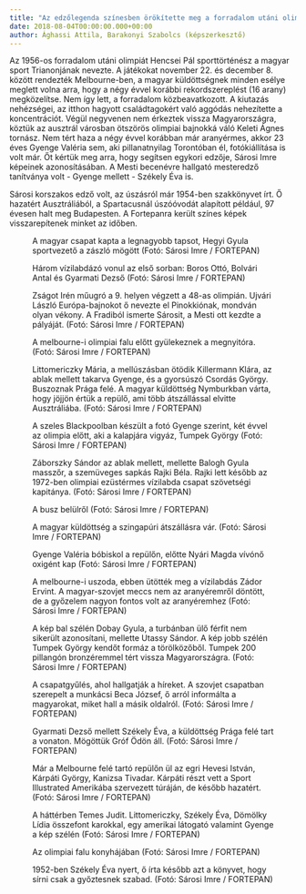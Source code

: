 ```yaml
---
title: "Az edzőlegenda színesben örökítette meg a forradalom utáni olimpiát"
date: 2018-08-04T00:00:00.000+00:00
author: Ághassi Attila, Barakonyi Szabolcs (képszerkesztő)
---
```


Az 1956-os forradalom utáni olimpiát Hencsei Pál sporttörténész a magyar sport Trianonjának nevezte. A játékokat november 22. és december 8. között rendezték Melbourne-ben, a magyar küldöttségnek minden esélye meglett volna arra, hogy a négy évvel korábbi rekordszereplést (16 arany) megközelítse. Nem így lett, a forradalom közbeavatkozott. A kiutazás nehézségei, az itthon hagyott családtagokért való aggódás nehezítette a koncentrációt. Végül negyvenen nem érkeztek vissza Magyarországra, köztük az ausztrál városban ötszörös olimpiai bajnokká váló Keleti Ágnes tornász. Nem tért haza a négy évvel korábban már aranyérmes, akkor 23 éves Gyenge Valéria sem, aki pillanatnyilag Torontóban él, fotókiállítása is volt már. Őt kértük meg arra, hogy segítsen egykori edzője, Sárosi Imre képeinek azonosításában. A Mesti becenévre hallgató mesteredző tanítványa volt - Gyenge mellett - Székely Éva is.

Sárosi korszakos edző volt, az úszásról már 1954-ben szakkönyvet írt. Ő hazatért Ausztráliából, a Spartacusnál úszóóvodát alapított például, 97 évesen halt meg Budapesten. A Fortepanra került színes képek visszarepítenek minket az időben.

<figure>
<img src="/images/20248876_eb42e4553484ff964326a059a499ed53_wm.jpg" alt="" />
<figcaption>A magyar csapat kapta a legnagyobb tapsot, Hegyi Gyula sportvezető a zászló mögött (Fotó: Sárosi Imre / FORTEPAN)</figcaption>
</figure>

<figure>
<img src="/images/20248880_ac300b780711e073f9e1226b44825a1e_wm.jpg" alt="" />
<figcaption>Három vízilabdázó vonul az első sorban: Boros Ottó, Bolvári Antal és Gyarmati Dezső (Fotó: Sárosi Imre / FORTEPAN)</figcaption>
</figure>

<figure>
<img src="/images/20248922_dfbc7224d67e2f8d60160db29226f348_wm.jpg" alt="" />
<figcaption>Zságot Irén műugró a 9. helyen végzett a 48-as olimpián. Ujvári László Európa-bajnokot ő nevezte el Pinokkiónak, mondván olyan vékony. A Fradiból ismerte Sárosit, a Mesti ott kezdte a pályáját. (Fotó: Sárosi Imre / FORTEPAN)</figcaption>
</figure>

<figure>
<img src="/images/20248900_163bf530e90d374420aee541a64e403d_wm.jpg" alt="" />
<figcaption>A melbourne-i olimpiai falu előtt gyülekeznek a megnyitóra. (Fotó: Sárosi Imre / FORTEPAN)</figcaption>
</figure>

<figure>
<img src="/images/20248928_a4072d8f243ce7e51a1eb623e6f475e3_wm.jpg" alt="" />
<figcaption>Littomericzky Mária, a mellúszásban ötödik Killermann Klára, az ablak mellett takarva Gyenge, és a gyorsúszó Csordás György. Buszoznak Prága felé. A magyar küldöttség Nymburkban várta, hogy jöjjön értük a repülő, ami több átszállással elvitte Ausztráliába. (Fotó: Sárosi Imre / FORTEPAN)</figcaption>
</figure>

<figure>
<img src="/images/20248918_22c61f5b66c1bfc98f1db06226c4db48_wm.jpg" alt="" />
<figcaption>A szeles Blackpoolban készült a fotó Gyenge szerint, két évvel az olimpia előtt, aki a kalapjára vigyáz, Tumpek György (Fotó: Sárosi Imre / FORTEPAN)</figcaption>
</figure>

<figure>
<img src="/images/20248926_8eac13b1608f92077d95037e5cadc71d_wm.jpg" alt="" />
<figcaption>Záborszky Sándor az ablak mellett, mellette Balogh Gyula masszőr, a szemüveges sapkás Rajki Béla. Rajki lett később az 1972-ben olimpiai ezüstérmes vízilabda csapat szövetségi kapitánya. (Fotó: Sárosi Imre / FORTEPAN)</figcaption>
</figure>

<figure>
<img src="/images/20248916_a29b546c2c82ae1cbc2a61ac03411e5f_wm.jpg" alt="" />
<figcaption>A busz belülről (Fotó: Sárosi Imre / FORTEPAN)</figcaption>
</figure>

<figure>
<img src="/images/20248898_beaaf93d42a62f42439c3262ac2d3028_wm.jpg" alt="" />
<figcaption>A magyar küldöttség a szingapúri átszállásra vár. (Fotó: Sárosi Imre / FORTEPAN)</figcaption>
</figure>

<figure>
<img src="/images/20248934_4ccae69a789c6f92b40eccca82f73419_wm.jpg" alt="" />
<figcaption>Gyenge Valéria bóbiskol a repülőn, előtte Nyári Magda vívónő oxigént kap (Fotó: Sárosi Imre / FORTEPAN)</figcaption>
</figure>

<figure>
<img src="/images/20248910_34ea2776a999ab47a3f24cc5a049c3ed_wm.jpg" alt="" />
<figcaption>A melbourne-i uszoda, ebben ütötték meg a vízilabdás Zádor Ervint. A magyar-szovjet meccs nem az aranyéremről döntött, de a győzelem nagyon fontos volt az aranyéremhez (Fotó: Sárosi Imre / FORTEPAN)</figcaption>
</figure>

<figure>
<img src="/images/20248908_55070d728269d94420cbbcc38a67ecdd_wm.jpg" alt="" />
<figcaption>A kép bal szélén Dobay Gyula, a turbánban ülő férfit nem sikerült azonosítani, mellette Utassy Sándor. A kép jobb szélén Tumpek György kendőt formáz a törölközőből. Tumpek 200 pillangón bronzéremmel tért vissza Magyarországra. (Fotó: Sárosi Imre / FORTEPAN)</figcaption>
</figure>

<figure>
<img src="/images/20248906_a528c60f7dcdb8a56fbc9f3f373ffee8_wm.jpg" alt="" />
<figcaption>A csapatgyűlés, ahol hallgatják a híreket. A szovjet csapatban szerepelt a munkácsi Beca József, ő arról informálta a magyarokat, miket hall a másik oldalról. (Fotó: Sárosi Imre / FORTEPAN)</figcaption>
</figure>

<figure>
<img src="/images/20248904_fb362684c7d53d40203983bccd7f1571_wm.jpg" alt="" />
<figcaption>Gyarmati Dezső mellett Székely Éva, a küldöttség Prága felé tart a vonaton. Mögöttük Gróf Ödön áll. (Fotó: Sárosi Imre / FORTEPAN)</figcaption>
</figure>

<figure>
<img src="/images/20248878_f080924924b6a2a11629b2b048eebc42_wm.jpg" alt="" />
<figcaption>Már a Melbourne felé tartó repülőn ül az egri Hevesi István, Kárpáti György, Kanizsa Tivadar. Kárpáti részt vett a Sport Illustrated Amerikába szervezett túráján, de később hazatért. (Fotó: Sárosi Imre / FORTEPAN)</figcaption>
</figure>

<figure>
<img src="/images/20248890_80c9680d22bf55b9f5f5aa057feebf8e_wm.jpg" alt="" />
<figcaption>A háttérben Temes Judit. Littomericzky, Székely Éva, Dömölky Lídia összefont karokkal, egy amerikai látogató valamint Gyenge a kép szélén (Fotó: Sárosi Imre / FORTEPAN)</figcaption>
</figure>

<figure>
<img src="/images/20248882_170572fd5b5f785aaf036723019b0c62_wm.jpg" alt="" />
<figcaption>Az olimpiai falu konyhájában (Fotó: Sárosi Imre / FORTEPAN)</figcaption>
</figure>

<figure>
<img src="/images/20248884_5137cda2fea44135376d120ed13cf8db_wm.jpg" alt="" />
<figcaption>1952-ben Székely Éva nyert, ő írta később azt a könyvet, hogy sírni csak a győztesnek szabad. (Fotó: Sárosi Imre / FORTEPAN)</figcaption>
</figure>
